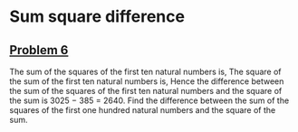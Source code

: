 # Sum square difference
## [Problem 6](https://projecteuler.net/problem=6)
The sum of the squares of the first ten natural numbers is,
The square of the sum of the first ten natural numbers is,
Hence the difference between the sum of the squares of the first ten natural numbers and the square of the sum is 3025 − 385 = 2640.
Find the difference between the sum of the squares of the first one hundred natural numbers and the square of the sum.

